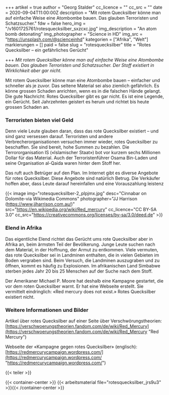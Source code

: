 +++
artikel = true
author = "Georg Stalder"
cc_licence = ""
cc_src = ""
date = 2020-09-04T11:00:00Z
description = "Mit rotem Quecksilber könne man auf einfache Weise eine Atombombe bauen. Das glauben Terroristen und Schatzsucher."
fdw = false
hero_img = "/v1601725761/rotesquecksilber_sxzcxc.jpg"
img_description = "An atom bomb detonating"
img_photographer = "Science in HD"
img_src = "https://unsplash.com/@scienceinhd"
kategorien = ["Afrika", "Welt"]
markierungen = []
paid = false
slug = "rotesquecksilber"
title = "Rotes Quecksilber – ein gefährliches Gerücht"

+++
_Mit rotem Quecksilber könne man auf einfache Weise eine Atombombe bauen. Das glauben Terroristen und Schatzsucher. Der Stoff existiert in Wirklichkeit aber gar nicht._

Mit rotem Quecksilber könne man eine Atombombe bauen – einfacher und schneller als je zuvor. Das seltene Material sei also ziemlich gefährlich. Es könne grossen Schaden anrichten, wenn es in die falschen Hände gelangt. Die gute Nachricht: Rotes Quecksilber gibt es gar nicht. Es ist eine Legende, ein Gerücht. Seit Jahrzehnten geistert es herum und richtet bis heute grossen Schaden an.

### Terroristen bieten viel Geld

Denn viele Leute glauben daran, dass das rote Quecksilber existiert – und sind ganz versessen darauf. Terroristen und andere Verbrecherorganisationen versuchen immer wieder, rotes Quecksilber zu beschaffen. Sie sind bereit, hohe Summen zu bezahlen. Die Terrororganisation IS («Islamischer Staat») bot vor kurzem sechs Millionen Dollar für das Material. Auch der Terroristenführer Osama Bin-Laden und seine Organisation al-Qaida waren hinter dem Stoff her.

Das ruft auch Betrüger auf den Plan. Im Internet gibt es diverse Angebote für rotes Quecksilber. Diese Angebote sind natürlich Betrug. Die Verkäufer hoffen aber, dass Leute darauf hereinfallen und eine Vorauszahlung leistenz

{{< image img="rotesquecksilber-2_plpjmx.jpg" desc="Cinnabar on Dolomite-via Wikimedia Commons" photographer="JJ Harrison (https://www.jjharrison.com.au/)" src="https://en.wikipedia.org/wiki/Red_mercury" cc_licence="CC BY-SA 3.0" cc_src="https://creativecommons.org/licenses/by-sa/3.0/deed.de" >}}

### Elend in Afrika

Das eigentliche Elend richtet das Gerücht ums rote Quecksilber aber in Afrika an, beim ärmsten Teil der Bevölkerung. Junge Leute suchen nach dem Material, in der Hoffnung, der Armut zu entkommen. Viele vermuten, das rote Quecksilber sei in Landminen enthalten, die in vielen Gebieten im Boden vergraben sind. Beim Versuch, die Landminen auszugraben und zu öffnen, kommt es häufig zu Explosionen. Im afrikanischen Land Simbabwe sterben jedes Jahr 20 bis 25 Menschen auf der Suche nach dem Stoff.

Der Amerikaner Michael P. Moore hat deshalb eine Kampagne gestartet, die vor dem roten Quecksilber warnt. Er hat eine Webseite erstellt. Sie vermittelt eindringlich: «Red mercury does not exist.» Rotes Quecksilber existiert nicht.

### Weitere Informationen und Bilder

Artikel über rotes Quecksilber auf einer Seite über Verschwörungstheorien: [https://verschwoerungstheorien.fandom.com/de/wiki/Red_Mercury](https://verschwoerungstheorien.fandom.com/de/wiki/Red_Mercury "Red Mercury")

Webseite der «Kampagne gegen rotes Quecksilber» (englisch): [https://redmercurycampaign.wordpress.com/](https://redmercurycampaign.wordpress.com/ "https://redmercurycampaign.wordpress.com/")

{{< teiler >}}

{{< container-center >}} {{< arbeitsmaterial file="rotesquecksilber_jrs9u3" >}}{{< /container-center >}}